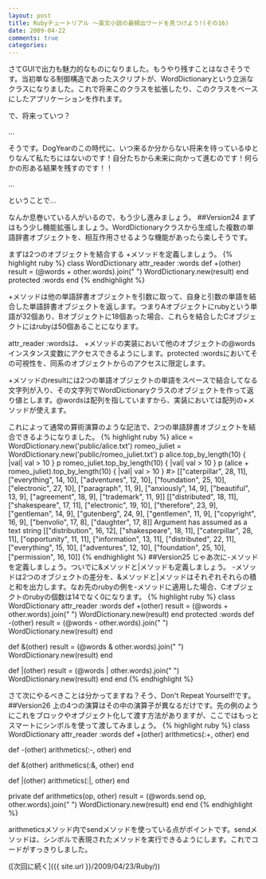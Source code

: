 ```yaml
---
layout: post
title: Rubyチュートリアル ～英文小説の最頻出ワードを見つけよう!(その16)
date: 2009-04-22
comments: true
categories:
---
```


さてGUIで出力も魅力的なものになりました。もうやり残すことはなさそうです。当初単なる制御構造であったスクリプトが、WordDictionaryという立派なクラスになりました。これで将来このクラスを拡張したり、このクラスをベースにしたアプリケーションを作れます。

で、将来っていつ？

...

そうです。DogYearのこの時代に、いつ来るか分からない将来を待っているゆとりなんて私たちにはないのです！自分たちから未来に向かって進むのです！何らかの形ある結果を残すのです！！

...

ということで...

なんか息巻いている人がいるので、もう少し進みましょう。
##Version24
まずはもう少し機能拡張しましょう。WordDictionaryクラスから生成した複数の単語辞書オブジェクトを、相互作用させるような機能があったら楽しそうです。

まずは2つのオブジェクトを結合する +メソッドを定義しましょう。
{% highlight ruby %}
 class WordDictionary
   attr_reader :words
   def +(other)
     result = (@words + other.words).join(" ")
     WordDictionary.new(result)
   end
   protected :words
 end
{% endhighlight %}

+メソッドは他の単語辞書オブジェクトを引数に取って、自身と引数の単語を結合した単語辞書オブジェクトを返します。つまりAオブジェクトにrubyという単語が32個あり、Bオブジェクトに18個あった場合、これらを結合したCオブジェクトにはrubyは50個あることになります。

attr_reader :wordsは、 +メソッドの実装において他のオブジェクトの@wordsインスタンス変数にアクセスできるようにします。protected :wordsにおいてその可視性を、同系のオブジェクトからのアクセスに限定します。

+メソッドのresultには2つの単語オブジェクトの単語をスペースで結合してなる文字列が入り、その文字列でWordDictionaryクラスのオブジェクトを作って返り値とします。@wordsは配列を指していますから、実装においては配列の+メソッドが使えます。

これによって通常の算術演算のような記法で、2つの単語辞書オブジェクトを結合できるようになりました。
{% highlight ruby %}
 alice = WordDictionary.new('public/alice.txt')
 romeo_juliet = WordDictionary.new('public/romeo_juliet.txt')
 p alice.top_by_length(10) { |val| val > 10 }
 p romeo_juliet.top_by_length(10) { |val| val > 10 }
 p (alice + romeo_juliet).top_by_length(10) { |val| val > 10 }
 #> [["caterpillar", 28, 11], ["everything", 14, 10], ["adventures", 12, 10], ["foundation", 25, 10], ["electronic", 27, 10], ["paragraph", 11, 9], ["anxiously", 14, 9], ["beautiful", 13, 9], ["agreement", 18, 9], ["trademark", 11, 9]]
 [["distributed", 18, 11], ["shakespeare", 17, 11], ["electronic", 19, 10], ["therefore", 23, 9], ["gentleman", 14, 9], ["gutenberg", 24, 9], ["gentlemen", 11, 9], ["copyright", 16, 9], ["benvolio", 17, 8], ["daughter", 17, 8]]
Argument has assumed as a text string
 [["distribution", 16, 12], ["shakespeare", 18, 11], ["caterpillar", 28, 11], ["opportunity", 11, 11], ["information", 13, 11], ["distributed", 22, 11], ["everything", 15, 10], ["adventures", 12, 10], ["foundation", 25, 10], ["permission", 16, 10]]
{% endhighlight %}
##Version25
じゃあ次に-メソッドを定義しましょう。ついでに&メソッドと|メソッドも定義しましょう。 -メソッドは2つのオブジェクトの差分を、&メソッドと|メソッドはそれぞれそれらの積と和を出力します。なお先のrubyの例を-メソッドに適用した場合、Cオブジェクトのrubyの個数は14でなく0になります。
{% highlight ruby %}
 class WordDictionary
   attr_reader :words
   def +(other)
     result = (@words + other.words).join(" ")
     WordDictionary.new(result)
   end
   protected :words
   def -(other)
     result = (@words - other.words).join(" ")
     WordDictionary.new(result)
   end
 
   def &(other)
     result = (@words & other.words).join(" ")
     WordDictionary.new(result)
   end
 
   def |(other)
     result = (@words | other.words).join(" ")
     WordDictionary.new(result)
   end
 end
{% endhighlight %}

さて次にやるべきことは分かってますね？そう、Don't Repeat Yourself!です。
##Version26
上の4つの演算はその中の演算子が異なるだけです。先の例のようにこれをブロックやオブジェクト化して渡す方法がありますが、ここではもっとスマートにシンボルを使って渡してみましょう。
{% highlight ruby %}
 class WordDictionary
   attr_reader :words
   def +(other)
     arithmetics(:+, other)
   end
 
   def -(other)
     arithmetics(:-, other)
   end
 
   def &(other)
     arithmetics(:&, other)
   end
 
   def |(other)
     arithmetics(:|, other)
   end
 
   private
   def arithmetics(op, other)
     result = (@words.send op, other.words).join(" ")
     WordDictionary.new(result)
   end
 end
{% endhighlight %}

arithmeticsメソッド内でsendメソッドを使っている点がポイントです。sendメソッドは、シンボルで表現されたメソッドを実行できるようにします。これでコードがすっきりしました。

([次回に続く]({{ site.url }}/2009/04/23/Ruby/))
